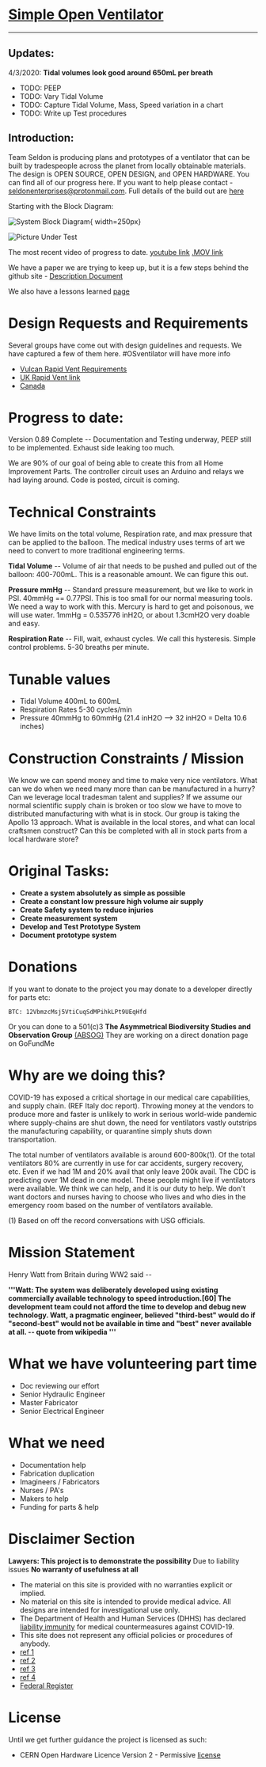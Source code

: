 # [Simple Open Ventilator](System/README.md)

--------------------------

## Updates:
4/3/2020:
**Tidal volumes look good around 650mL per breath**
* TODO: PEEP
* TODO: Vary Tidal Volume
* TODO: Capture Tidal Volume, Mass, Speed variation in a chart
* TODO: Write up Test procedures

## **Introduction:**
Team Seldon is producing plans and prototypes of a ventilator that can be built by tradespeople across the planet from locally obtainable materials. The design is OPEN SOURCE, OPEN DESIGN, and OPEN HARDWARE. You can find all of our progress here. If you want to help please contact  - seldonenterprises@protonmail.com. Full details of the build out are [here](/System/README.md)


Starting with the Block Diagram:

![System Block Diagram](./System/CurrentBlockDiagram2.png){ width=250px}

![Picture Under Test](Progress.jpg)

The most recent video of progress to date.
[youtube link](https://youtu.be/Anu_NY6iPGQ)
[.MOV link](https://github.com/MakerSeldon/SimpleOpenVentilator/LatestVideo.MOV)

We have a paper we are trying to keep up, but it is a few steps behind the github site - [Description Document](System/COVIDventv3Seldon.pdf)

We also have a lessons learned [page](/System/Lessons/README.md)


# Design Requests and Requirements
Several groups have come out with design guidelines and requests. We have captured a few of them here. #OSventilator will have more info

* [Vulcan Rapid Vent Requirements](Documents/VulcanREQ.md)
* [UK Rapid Vent link](https://www.gov.uk/government/publications/coronavirus-covid-19-ventilator-supply-specification/rapidly-manufactured-ventilator-system-specification)
* [Canada](https://www.agorize.com/en/challenges/code-life-challenge/pages/guidelines?lang=en)

# Progress to date:
Version 0.89 Complete -- Documentation and Testing underway, PEEP still to be implemented. Exhaust side leaking too much.


We are 90% of our goal of being able to create this from all Home Improvement Parts. The controller circuit uses an Arduino and relays we had laying around. Code is posted, circuit is coming.



# Technical Constraints
We have limits on the total volume, Respiration rate, and max pressure that can be applied to the balloon. The medical industry uses terms of art we need to convert to more traditional engineering terms.

**Tidal Volume** -- Volume of air that needs to be pushed and pulled out of the balloon: 400-700mL. This is a reasonable amount. We can figure this out.

**Pressure mmHg** -- Standard pressure measurement, but we like to work in PSI.
40mmHg == 0.77PSI. This is too small for our normal measuring tools. We need a way to work with this. Mercury is hard to get and poisonous, we will use water.
1mmHg = 0.535776 inH2O, or about 1.3cmH2O very doable and easy.

**Respiration Rate** -- Fill, wait, exhaust cycles. We call this hysteresis. Simple control problems. 5-30 breaths per minute.

# Tunable values
* Tidal Volume 400mL to 600mL
* Respiration Rates 5-30 cycles/min
* Pressure 40mmHg to 60mmHg (21.4 inH2O --> 32 inH2O = Delta 10.6 inches)

# Construction Constraints / Mission
We know we can spend money and time to make very nice ventilators. What can we do when we need many more than can be manufactured in a hurry? Can we leverage local tradesman talent and supplies? If we assume our normal scientific supply chain is broken or too slow we have to move to distributed manufacturing with what is in stock. Our group is taking the Apollo 13 approach. What is available in the local stores, and what can local craftsmen construct? Can this be completed with all in stock parts from a local hardware store?  

# Original Tasks:
* **Create a system absolutely as simple as possible**
* **Create a constant low pressure high volume air supply**
* **Create Safety system to reduce injuries**
* **Create measurement system**
* **Develop and Test Prototype System**
* **Document prototype system**

# Donations
If you want to donate to the project you may donate to a developer directly for parts etc:
```
BTC: 12VbmzcMsj5VtiCuqSdMPihkLPt9UEqHfd
```

Or you can done to a 501(c)3
**The Asymmetrical Biodiversity Studies and Observation Group**
[(ABSOG)](https://threesecondsuntilmidnight.com/absog/)
They are working on a direct donation page on GoFundMe


# Why are we doing this?
COVID-19 has exposed a critical shortage in our medical care capabilities, and supply chain. (REF Italy doc report). Throwing money at the vendors to produce more and faster is unlikely to work in serious world-wide pandemic where supply-chains are shut down, the need for ventilators vastly outstrips the manufacturing capability, or quarantine simply shuts down transportation.


The total number of ventilators available is around 600-800k(1). Of the total ventilators 80% are currently in use for car accidents, surgery recovery, etc. Even if we had 1M and 20% avail that only leave 200k avail. The CDC is predicting over 1M dead in one model. These people might live if ventilators were available. We think we can help, and it is our duty to help. We don't want doctors and nurses having to choose who lives and who dies in the emergency room based on the number of ventilators available.


(1) Based on off the record conversations with USG officials.

# Mission Statement
Henry Watt from Britain during WW2 said --

**'''Watt: The system was deliberately developed using existing commercially available technology to speed introduction.[60] The development team could not afford the time to develop and debug new technology. Watt, a pragmatic engineer, believed "third-best" would do if "second-best" would not be available in time and "best" never available at all. -- quote from wikipedia
'''**

# What we have volunteering part time
- Doc reviewing our effort
- Senior Hydraulic Engineer
- Master Fabricator
- Senior Electrical Engineer

# What we need
- Documentation help
- Fabrication duplication
- Imagineers / Fabricators
- Nurses / PA's
- Makers to help
- Funding for parts & help


# Disclaimer Section
**Lawyers: This project is to demonstrate the possibility**
Due to liability issues
**No warranty of usefulness at all**
* The material on this site is provided with no warranties explicit or implied.
* No material on this site is intended to provide medical advice. All designs are intended for investigational use only.
* The Department of Health and Human Services (DHHS) has declared [liability immunity](https://www.fda.gov/regulatory-information/laws-enforced-fda/federal-food-drug-and-cosmetic-act-fdc-act) for medical countermeasures against COVID-19.
* This site does not represent any official policies or procedures of anybody.
* [ref 1](https://www.phe.gov/Preparedness/legal/prepact/Pages/COVID19.aspx)
* [ref 2](https://www.policymed.com/2020/03/hhs-issues-declaration-exempting-some-from-liability-related-to-covid-19-preparedness.html)
* [ref 3](https://www.modernhealthcare.com/legal/azar-extends-liability-immunity-fight-against-covid-19)
* [ref 4](https://s3.amazonaws.com/public-inspection.federalregister.gov/2020-05484.pdf)
* [Federal Register](https://www.federalregister.gov/documents/2020/03/17/2020-05484/declaration-under-the-public-readiness-and-emergency-preparedness-act-for-medical-countermeasures)


# License
Until we get further guidance the project is licensed as such:
* CERN Open Hardware Licence Version 2 - Permissive [license](Documents/license.md)
